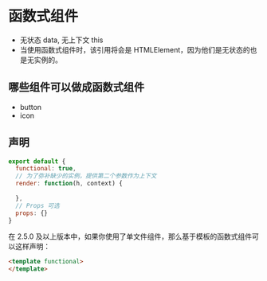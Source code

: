 # 函数式组件
- 无状态 data, 无上下文 this 
- 当使用函数式组件时，该引用将会是 HTMLElement，因为他们是无状态的也是无实例的。

## 哪些组件可以做成函数式组件
- button
- icon

## 声明
```javascript
export default {
  functional: true,
  // 为了弥补缺少的实例，提供第二个参数作为上下文
  render: function(h, context) {
    
  },
  // Props 可选
  props: {}
}
```
在 2.5.0 及以上版本中，如果你使用了单文件组件，那么基于模板的函数式组件可以这样声明：
```html
<template functional>
</template>
```

